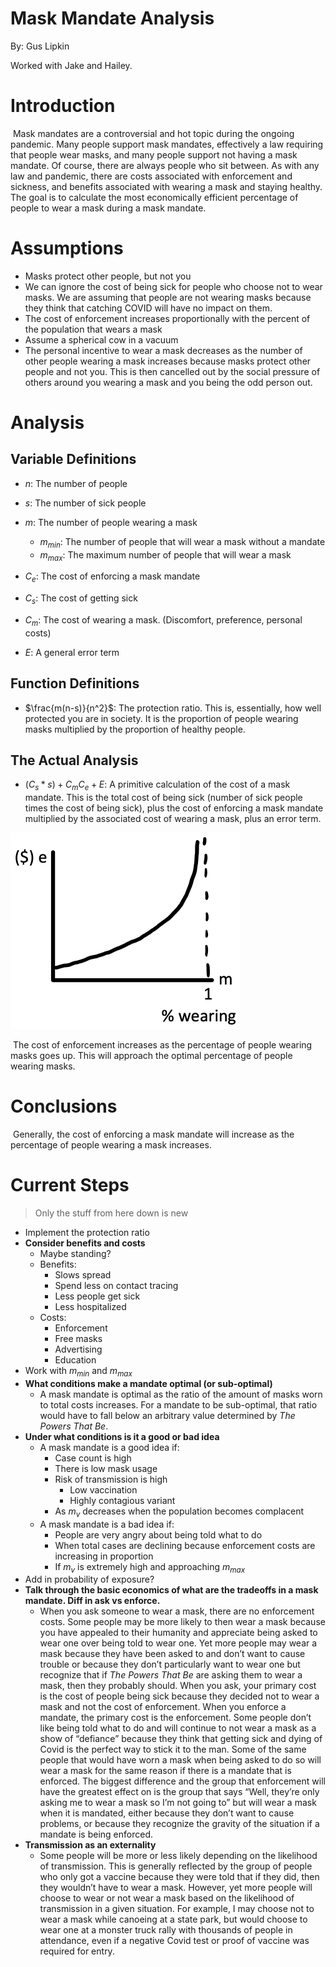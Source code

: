 # Mask Mandate Analysis

By: Gus Lipkin

Worked with Jake and Hailey.

# Introduction

​	Mask mandates are a controversial and hot topic during the ongoing pandemic. Many people support mask mandates, effectively a law requiring that people wear masks, and many people support not having a mask mandate. Of course, there are always people who sit between. As with any law and pandemic, there are costs associated with enforcement and sickness, and benefits associated with wearing a mask and staying healthy. The goal is to calculate the most economically efficient percentage of people to wear a mask during a mask mandate.

# Assumptions

- Masks protect other people, but not you
- We can ignore the cost of being sick for people who choose not to wear masks. We are assuming that people are not wearing masks because they think that catching COVID will have no impact on them.
- The cost of enforcement increases proportionally with the percent of the population that wears a mask
- Assume a spherical cow in a vacuum
- The personal incentive to wear a mask decreases as the number of other people wearing a mask increases because masks protect other people and not you. This is then cancelled out by the social pressure of others around you wearing a mask and you being the odd person out.

# Analysis

## Variable Definitions

- $n$: The number of people

- $s$: The number of sick people

- $m$: The number of people wearing a mask
  - $m_{min}$: The number of people that will wear a mask without a mandate
  - $m_{max}$: The maximum number of people that will wear a mask
- $C_e$: The cost of enforcing a mask mandate
- $C_s$: The cost of getting sick
- $C_m$: The cost of wearing a mask. (Discomfort, preference, personal costs)
- $E$: A general error term

## Function Definitions

- $\frac{m(n-s)}{n^2}$: The protection ratio. This is, essentially, how well protected you are in society. It is the proportion of people wearing masks multiplied by the proportion of healthy people.

## The Actual Analysis

- $(C_s*s)+C_mC_e+E$: A primitive calculation of the cost of a mask mandate. This is the total cost of being sick (number of sick people times the cost of being sick), plus the cost of enforcing a mask mandate multiplied by the associated cost of wearing a mask, plus an error term.

<img src="Mask Mandate Analysis.assets/Screen Shot 2021-09-09 at 9.01.35 PM.png" alt="Screen Shot 2021-09-09 at 9.01.35 PM" style="zoom:50%;" />

​	The cost of enforcement increases as the percentage of people wearing masks goes up. This will approach the optimal percentage of people wearing masks. 

# Conclusions

​	Generally, the cost of enforcing a mask mandate will increase as the percentage of people wearing a mask increases.

# Current Steps

> Only the stuff from here down is new

- Implement the protection ratio
- **Consider benefits and costs**
  - Maybe standing?
  - Benefits:
    - Slows spread
    - Spend less on contact tracing
    - Less people get sick
    - Less hospitalized
  - Costs: 
    - Enforcement
    - Free masks
    - Advertising
    - Education
- Work with $m_{min}$ and $m_{max}$
- **What conditions make a mandate optimal (or sub-optimal)**
  - A mask mandate is optimal as the ratio of the amount of masks worn to total costs increases. For a mandate to be sub-optimal, that ratio would have to fall below an arbitrary value determined by *The Powers That Be*.
- **Under what conditions is it a good or bad idea**
  - A mask mandate is a good idea if:
    - Case count is high
    - There is low mask usage
    - Risk of transmission is high
      - Low vaccination
      - Highly contagious variant
    - As $m_v$ decreases when the population becomes complacent
  - A mask mandate is a bad idea if:
    - People are very angry about being told what to do
    - When total cases are declining because enforcement costs are increasing in proportion
    - If $m_v$ is extremely high and approaching $m_{max}$
- Add in probability of exposure?
- **Talk through the basic economics of what are the tradeoffs in a mask mandate. Diff in ask vs enforce.**
  -  When you ask someone to wear a mask, there are no enforcement costs. Some people may be more likely to then wear a mask because you have appealed to their humanity and appreciate being asked to wear one over being told to wear one. Yet more people may wear a mask because they have been asked to and don’t want to cause trouble or because they don’t particularly want to wear one but recognize that if *The Powers That Be* are asking them to wear a mask, then they probably should. When you ask, your primary cost is the cost of people being sick because they decided not to wear a mask and not the cost of enforcement.
    When you enforce a mandate, the primary cost is the enforcement. Some people don’t like being told what to do and will continue to not wear a mask as a show of “defiance” because they think that getting sick and dying of Covid is the perfect way to stick it to the man. Some of the same people that would have worn a mask when being asked to do so will wear a mask for the same reason if there is a mandate that is enforced. The biggest difference and the group that enforcement will have the greatest effect on is the group that says “Well, they’re only asking me to wear a mask so I’m not going to” but will wear a mask when it is mandated, either because they don’t want to cause problems, or because they recognize the gravity of the situation if a mandate is being enforced.
- **Transmission as an externality**
  - Some people will be more or less likely depending on the likelihood of transmission. This is generally reflected by the group of people who only got a vaccine because they were told that if they did, then they wouldn’t have to wear a mask. However, yet more people will choose to wear or not wear a mask based on the likelihood of transmission in a given situation. For example, I may choose not to wear a mask while canoeing at a state park, but would choose to wear one at a monster truck rally with thousands of people in attendance, even if a negative Covid test or proof of vaccine was required for entry.